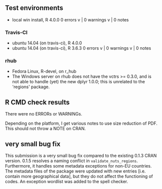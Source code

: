 ## Test environments
* local win install, R 4.0.0
0 errors v | 0 warnings v | 0 notes 

### Travis-CI
* ubuntu 14.04 (on travis-ci), R 4.0.0
* ubuntu 14.04 (on travis-ci), R 3.6.3 
0 errors v | 0 warnings v | 0 notes 

### rhub
* Fedora Linux, R-devel, on r_hub
* The Windows server on rhub does not have the vctrs >= 0.3.0, 
and is not able to handle (yet) the new dplyr 1.0.0; this is unrelated
to the 'regions' package.

## R CMD check results
There were no ERRORs or WARNINGs. 

Depending on the platform, I get various notes to use size reduction
of PDF. This should not throw a NOTE on CRAN.

## very small bug fix
This submission is a very small bug fix compared to the existing 0.1.3 CRAN version.  0.1.5 resolves a naming conflict in `validate_nuts_regions`. Furthermore, it handles some metadata exceptions for non-EU countries.  The metadata files of the package were updated with new entries [i.e. contain more geographical data], but they do not affect the functioning of codes. An exception wordlist was added to the spell checker.